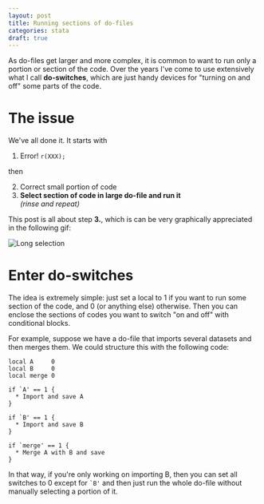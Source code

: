 ```yaml
---
layout: post
title: Running sections of do-files
categories: stata
draft: true
---
```


As do-files get larger and more complex, it is common to want to run only a portion or section of the code. Over the years I've come to use extensively what I call **do-switches**, which are just handy devices for "turning on and off" some parts of the code.

# The issue

We've all done it. It starts with

1. Error! `r(XXX);`

  then
  <ol start="2">
    <li>Correct small portion of code</li>
    <li><b>Select section of code in large do-file and run it</b></li>
    <i>(rinse and repeat)</i>
  </ol>

This post is all about step **3.**, which is can be very graphically appreciated in the following gif:

![Long selection](../files/long_selection.gif)

# Enter do-switches

The idea is extremely simple: just set a local to 1 if you want to run some section of the code, and 0 (or anything else) otherwise. Then you can enclose the sections of codes you want to switch "on and off" with conditional blocks.

For example, suppose we have a do-file that imports several datasets and then merges them. We could structure this with the following code:

```
local A     0
local B     0
local merge 0

if `A' == 1 {
  * Import and save A
}

if `B' == 1 {
  * Import and save B
}

if `merge' == 1 {
  * Merge A with B and save
}
```

In that way, if you're only working on importing B, then you can set all switches to 0 except for <code>`B'</code> and then just run the whole do-file without manually selecting a portion of it.
